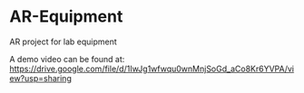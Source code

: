 # AR-Equipment
AR project for lab equipment

A demo video can be found at:
https://drive.google.com/file/d/1IwJg1wfwqu0wnMnjSoGd_aCo8Kr6YVPA/view?usp=sharing
